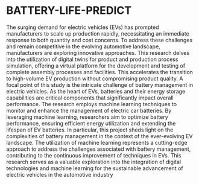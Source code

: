 # BATTERY-LIFE-PREDICT 
The surging demand for electric vehicles (EVs) has prompted manufacturers to scale up production rapidly, necessitating an immediate response to both quantity and cost concerns. To address these challenges and remain competitive in the evolving automotive landscape, manufacturers are exploring innovative approaches. This research delves into the utilization of digital twins for product and production process simulation, offering a virtual platform for the development and testing of complete assembly processes and facilities. This accelerates the transition to high-volume EV production without compromising product quality. A focal point of this study is the intricate challenge of battery management in electric vehicles. As the heart of EVs, batteries and their energy storage capabilities are critical components that significantly impact overall performance. The research employs machine learning techniques to monitor and enhance the management of electric car batteries. By leveraging machine learning, researchers aim to optimize battery performance, ensuring efficient energy utilization and extending the lifespan of EV batteries. In particular, this project sheds light on the complexities of battery management in the context of the ever-evolving EV landscape. The utilization of machine learning represents a cutting-edge approach to address the challenges associated with battery management, contributing to the continuous improvement of techniques in EVs. This research serves as a valuable exploration into the integration of digital technologies and machine learning for the sustainable advancement of electric vehicles in the automotive industry
